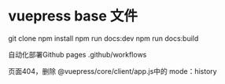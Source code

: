# vuepress base 文件
git clone
npm install 
npm run docs:dev
npm run docs:build

自动化部署Github pages .github/workflows

页面404，删除 @vuepress/core/client/app.js中的  mode：history


